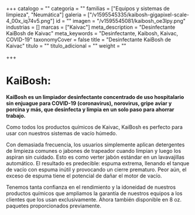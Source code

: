 +++
catalogo = ""
categoria = ""
familias = ["Equipos y sistemas de limpieza", "Neumática"]
galeria = ["/v1595545335/kaibosh-gigapixel-scale-4_00x_iq74v5.png"]
id = ""
imagen = "/v1595545081/kaibosh_oe3lpy.png"
industrias = []
marcas = ["Kaivac"]
meta_description = "Desinfectante KaiBosh de Kaivac"
meta_keywords = "Desinfectante, Kaibosh, Kaivac, COVID-19"
taxonomyCover = false
title = "Desinfectante KaiBosh de Kaivac"
titulo = ""
titulo_adicional = ""
weight = ""

+++
# **KaiBosh**:

**KaiBosh es un limpiador desinfectante concentrado de uso hospitalario sin enjuague para COVID-19 (coronavirus), norovirus, gripe aviar y porcina y más, que desinfecta y limpia en un solo paso para ahorrar trabajo.** 

Como todos los productos químicos de Kaivac, KaiBosh es perfecto para usar con nuestros sistemas de vacío húmedo. 

Con demasiada frecuencia, los usuarios simplemente aplican detergentes de limpieza comunes o jabones de trapeador cuando limpian y luego los aspiran sin cuidado. Esto es como verter jabón estándar en un lavavajillas automático. El resultado es predecible: espuma extrema, llenando el tanque de vacío con espuma inútil y provocando un cierre prematuro. Peor aún, el exceso de espuma tiene el potencial de dañar el motor de vacío. 

Tenemos tanta confianza en el rendimiento y la idoneidad de nuestros productos químicos que ampliamos la garantía de nuestros equipos a los clientes que los usan exclusivamente. Ahora también disponible en 8 oz. paquetes proporcionados previamente.